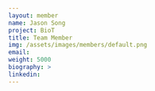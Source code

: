 ```yaml
---
layout: member
name: Jason Song
project: BioT
title: Team Member
img: /assets/images/members/default.png
email:
weight: 5000
biography: >
linkedin:
---
```

